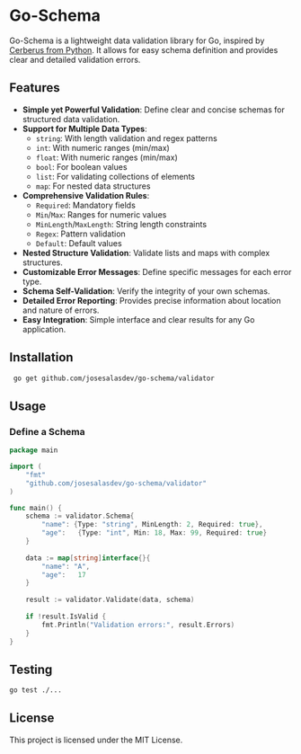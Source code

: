 # Go-Schema

Go-Schema is a lightweight data validation library for Go, inspired by [Cerberus from Python](https://github.com/pyeve/cerberus). It allows for easy schema definition and provides clear and detailed validation errors.

## Features

- **Simple yet Powerful Validation**: Define clear and concise schemas for structured data validation.
- **Support for Multiple Data Types**:
  - `string`: With length validation and regex patterns
  - `int`: With numeric ranges (min/max)
  - `float`: With numeric ranges (min/max) 
  - `bool`: For boolean values
  - `list`: For validating collections of elements
  - `map`: For nested data structures
- **Comprehensive Validation Rules**:
  - `Required`: Mandatory fields
  - `Min`/`Max`: Ranges for numeric values
  - `MinLength`/`MaxLength`: String length constraints
  - `Regex`: Pattern validation
  - `Default`: Default values
- **Nested Structure Validation**: Validate lists and maps with complex structures.
- **Customizable Error Messages**: Define specific messages for each error type.
- **Schema Self-Validation**: Verify the integrity of your own schemas.
- **Detailed Error Reporting**: Provides precise information about location and nature of errors.
- **Easy Integration**: Simple interface and clear results for any Go application.

## Installation
```sh
 go get github.com/josesalasdev/go-schema/validator
```

## Usage
### Define a Schema
```go
package main

import (
    "fmt"
    "github.com/josesalasdev/go-schema/validator"
)

func main() {
    schema := validator.Schema{
        "name": {Type: "string", MinLength: 2, Required: true},
        "age":   {Type: "int", Min: 18, Max: 99, Required: true}
    }
    
    data := map[string]interface{}{
        "name": "A",
        "age":   17
    }
    
    result := validator.Validate(data, schema)
    
    if !result.IsValid {
        fmt.Println("Validation errors:", result.Errors)
    }
}
```

## Testing
```sh
go test ./...
```

## License
This project is licensed under the MIT License.

